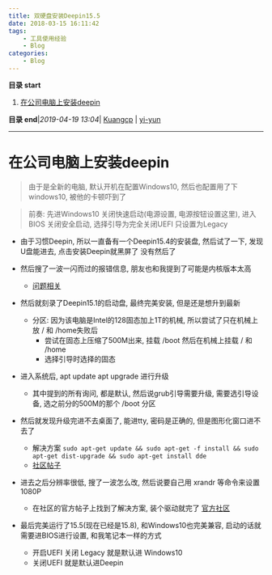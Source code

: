 ```yaml
---
title: 双硬盘安装Deepin15.5
date: 2018-03-15 16:11:42
tags: 
    - 工具使用经验
    - Blog
categories: 
    - Blog
---
```


**目录 start**
 
1. [在公司电脑上安装deepin](#在公司电脑上安装deepin)

**目录 end**|_2019-04-19 13:04_| [Kuangcp](https://github.com/Kuangcp/Note) | [yi-yun](https://github.com/yi-yun/Memo)
****************************************
# 在公司电脑上安装deepin
> 由于是全新的电脑, 默认开机在配置Windows10, 然后也配置用了下windows10, 被他的卡顿吓到了

> 前奏: 先进Windows10 关闭快速启动(电源设置, 电源按钮设置这里), 进入BIOS 关闭安全启动, 选择引导为完全关闭UEFI 只设置为Legacy

- 由于习惯Deepin, 所以一直备有一个Deepin15.4的安装盘, 然后试了一下, 发现U盘能进去, 点击安装Deepin就黑屏了 没有然后了
- 然后搜了一波一闪而过的报错信息, 朋友也和我提到了可能是内核版本太高 
    - [问题相关](https://www.systutorials.com/linux-kernels/95229/platform-x86-acer-wmi-only-supports-amw0_guid1-on-acer-family-linux-4-9-22/)

- 然后就刻录了Deepin15.1的启动盘, 最终完美安装, 但是还是想升到最新 
    - 分区: 因为该电脑是Intel的128固态加上1T的机械, 所以尝试了只在机械上放 / 和 /home失败后
        - 尝试在固态上压缩了500M出来, 挂载 /boot 然后在机械上挂载 / 和 /home
        - 选择引导时选择的固态

- 进入系统后, apt update apt upgrade 进行升级
    - 其中提到的所有询问, 都是默认, 然后说grub引导需要升级, 需要选引导设备, 选之前分的500M的那个 /boot 分区

- 然后就发现升级完进不去桌面了, 能进tty, 密码是正确的, 但是图形化窗口进不去了
    - 解决方案 `sudo apt-get update && sudo apt-get -f install && sudo apt-get dist-upgrade && sudo apt-get install dde` 
    - [社区帖子](https://bbs.deepin.org/forum.php?mod=viewthread&tid=134486)

- 进去之后分辨率很低, 搜了一波怎么改, 然后说要自己用 xrandr 等命令来设置 1080P
    - 在社区的官方帖子上找到了解决方案, 装个驱动就完了 [官方社区](https://wiki.deepin.org/index.php?title=%E6%98%BE%E5%8D%A1)

- 最后完美运行了15.5(现在已经是15.8), 和Windows10也完美兼容, 启动的话就需要进BIOS进行设置, 和我笔记本一样的方式
    - 开启UEFI 关闭 Legacy 就是默认进 Windows10 
    - 关闭UEFI  就是默认进Deepin
